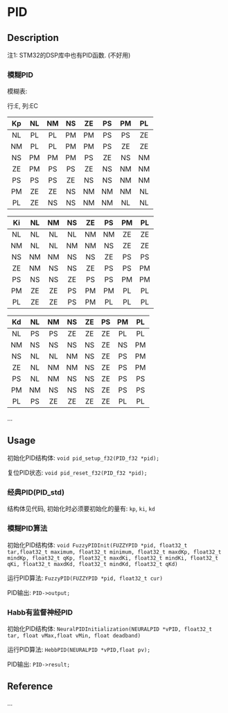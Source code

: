 # PID
## Description
注1: STM32的DSP库中也有PID函数. (不好用)

### 模糊PID
模糊表:

行:E, 列:EC

| Kp | NL | NM | NS | ZE | PS | PM | PL |
|:--:|:--:|:--:|:--:|:--:|:--:|:--:|:--:|
| NL | PL | PL | PM | PM | PS | PS | ZE |
| NM | PL | PL | PM | PM | PS | ZE | ZE |
| NS | PM | PM | PM | PS | ZE | NS | NM |
| ZE | PM | PS | PS | ZE | NS | NM | NM |
| PS | PS | PS | ZE | NS | NS | NM | NM |
| PM | ZE | ZE | NS | NM | NM | NM | NL |
| PL | ZE | NS | NS | NM | NM | NL | NL |

| Ki | NL | NM | NS | ZE | PS | PM | PL |
|:--:|:--:|:--:|:--:|:--:|:--:|:--:|:--:|
| NL | NL | NL | NL | NM | NM | ZE | ZE |
| NM | NL | NL | NM | NM | NS | ZE | ZE |
| NS | NM | NM | NS | NS | ZE | PS | PS |
| ZE | NM | NS | NS | ZE | PS | PS | PM |
| PS | NS | NS | ZE | PS | PS | PM | PM |
| PM | ZE | ZE | PS | PM | PM | PL | PL |
| PL | ZE | ZE | PS | PM | PL | PL | PL |

| Kd | NL | NM | NS | ZE | PS | PM | PL |
|:--:|:--:|:--:|:--:|:--:|:--:|:--:|:--:|
| NL | PS | PS | ZE | ZE | ZE | PL | PL |
| NM | NS | NS | NS | NS | ZE | NS | PM |
| NS | NL | NL | NM | NS | ZE | PS | PM |
| ZE | NL | NM | NM | NS | ZE | PS | PM |
| PS | NL | NM | NS | NS | ZE | PS | PS |
| PM | NM | NS | NS | NS | ZE | PS | PS |
| PL | PS | ZE | ZE | ZE | ZE | PL | PL |

... 
## Usage
初始化PID结构体: `void pid_setup_f32(PID_f32 *pid);`

复位PID状态: `void pid_reset_f32(PID_f32 *pid);`

### 经典PID(PID_std)

结构体见代码, 初始化时必须要初始化的量有:
`kp`, `ki`, `kd`

### 模糊PID算法
初始化PID结构体: `void FuzzyPIDInit(FUZZYPID *pid, float32_t tar,float32_t maximum, float32_t minimum, float32_t maxdKp, float32_t mindKp, float32_t qKp, float32_t maxdKi, float32_t mindKi, float32_t qKi, float32_t maxdKd, float32_t mindKd, float32_t qKd)`

运行PID算法: `FuzzyPID(FUZZYPID *pid, float32_t cur)`

PID输出: `PID->output;`

### Habb有监督神经PID

初始化PID结构体: `NeuralPIDInitialization(NEURALPID *vPID, float32_t tar, float vMax,float vMin, float deadband)`

运行PID算法: `HebbPID(NEURALPID *vPID,float pv);`

PID输出: `PID->result;`

## Reference
...

